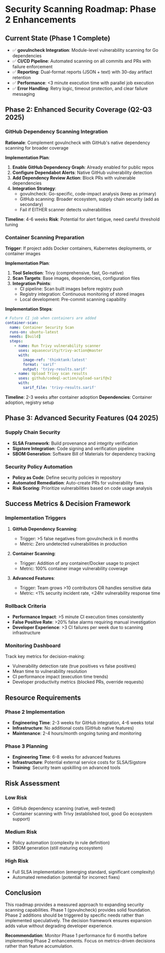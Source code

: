# Security Scanning Roadmap: Phase 2 Enhancements

## Current State (Phase 1 Complete)
- ✅ **govulncheck Integration**: Module-level vulnerability scanning for Go dependencies
- ✅ **CI/CD Pipeline**: Automated scanning on all commits and PRs with failure enforcement
- ✅ **Reporting**: Dual-format reports (JSON + text) with 30-day artifact retention
- ✅ **Performance**: <3 minute execution time with parallel job execution
- ✅ **Error Handling**: Retry logic, timeout protection, and clear failure messaging

## Phase 2: Enhanced Security Coverage (Q2-Q3 2025)

### GitHub Dependency Scanning Integration
**Rationale**: Complement govulncheck with GitHub's native dependency scanning for broader coverage

**Implementation Plan**:
1. **Enable GitHub Dependency Graph**: Already enabled for public repos
2. **Configure Dependabot Alerts**: Native GitHub vulnerability detection
3. **Add Dependency Review Action**: Block PRs with vulnerable dependencies
4. **Integration Strategy**:
   - govulncheck: Go-specific, code-impact analysis (keep as primary)
   - GitHub scanning: Broader ecosystem, supply chain security (add as secondary)
   - Fail if EITHER scanner detects vulnerabilities

**Timeline**: 4-6 weeks
**Risk**: Potential for alert fatigue, need careful threshold tuning

### Container Scanning Preparation
**Trigger**: If project adds Docker containers, Kubernetes deployments, or container images

**Implementation Plan**:
1. **Tool Selection**: Trivy (comprehensive, fast, Go-native)
2. **Scan Targets**: Base images, dependencies, configuration files
3. **Integration Points**:
   - CI pipeline: Scan built images before registry push
   - Registry integration: Continuous monitoring of stored images
   - Local development: Pre-commit scanning capability

**Implementation Steps**:
```yaml
# Future CI job when containers are added
container-scan:
  name: Container Security Scan
  runs-on: ubuntu-latest
  needs: [build]
  steps:
    - name: Run Trivy vulnerability scanner
      uses: aquasecurity/trivy-action@master
      with:
        image-ref: 'thinktank:latest'
        format: 'sarif'
        output: 'trivy-results.sarif'
    - name: Upload Trivy scan results
      uses: github/codeql-action/upload-sarif@v2
      with:
        sarif_file: 'trivy-results.sarif'
```

**Timeline**: 2-3 weeks after container adoption
**Dependencies**: Container adoption, registry setup

## Phase 3: Advanced Security Features (Q4 2025)

### Supply Chain Security
- **SLSA Framework**: Build provenance and integrity verification
- **Sigstore Integration**: Code signing and verification pipeline
- **SBOM Generation**: Software Bill of Materials for dependency tracking

### Security Policy Automation
- **Policy as Code**: Define security policies in repository
- **Automated Remediation**: Auto-create PRs for vulnerability fixes
- **Risk Scoring**: Prioritize vulnerabilities based on code usage analysis

## Success Metrics & Decision Framework

### Implementation Triggers
1. **GitHub Dependency Scanning**:
   - Trigger: >5 false negatives from govulncheck in 6 months
   - Metric: Zero undetected vulnerabilities in production

2. **Container Scanning**:
   - Trigger: Addition of any container/Docker usage to project
   - Metric: 100% container image vulnerability coverage

3. **Advanced Features**:
   - Trigger: Team grows >10 contributors OR handles sensitive data
   - Metric: <1% security incident rate, <24hr vulnerability response time

### Rollback Criteria
- **Performance Impact**: >5 minute CI execution times consistently
- **False Positive Rate**: >20% false alarms requiring manual investigation
- **Developer Experience**: >3 CI failures per week due to scanning infrastructure

### Monitoring Dashboard
Track key metrics for decision-making:
- Vulnerability detection rate (true positives vs false positives)
- Mean time to vulnerability resolution
- CI performance impact (execution time trends)
- Developer productivity metrics (blocked PRs, override requests)

## Resource Requirements

### Phase 2 Implementation
- **Engineering Time**: 2-3 weeks for GitHub integration, 4-6 weeks total
- **Infrastructure**: No additional costs (GitHub native features)
- **Maintenance**: 2-4 hours/month ongoing tuning and monitoring

### Phase 3 Planning
- **Engineering Time**: 6-8 weeks for advanced features
- **Infrastructure**: Potential external service costs for SLSA/Sigstore
- **Training**: Security team upskilling on advanced tools

## Risk Assessment

### Low Risk
- GitHub dependency scanning (native, well-tested)
- Container scanning with Trivy (established tool, good Go ecosystem support)

### Medium Risk
- Policy automation (complexity in rule definition)
- SBOM generation (still maturing ecosystem)

### High Risk
- Full SLSA implementation (emerging standard, significant complexity)
- Automated remediation (potential for incorrect fixes)

## Conclusion

This roadmap provides a measured approach to expanding security scanning capabilities. Phase 1 (govulncheck) provides solid foundation. Phase 2 additions should be triggered by specific needs rather than implemented speculatively. The decision framework ensures expansion adds value without degrading developer experience.

**Recommendation**: Monitor Phase 1 performance for 6 months before implementing Phase 2 enhancements. Focus on metrics-driven decisions rather than feature accumulation.
